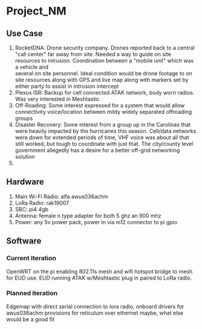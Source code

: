 # Project_NM

## Use Case
1. RocketDNA: Drone security company. Drones reported back to a central "call center" far away from site. Needed a way to guide on site resources to intrusion. Coordination between a "mobile unit" which was a vehicle and<br>
several on site personnel. Ideal condition would be drone footage to on site resources along with GPS  and live map along with markers set by either party to assist in intrusion intercept
2. Plexus ISR: Backup for cell connected ATAK network, body worn radios. Was very interested in Meshtastic
3. Off-Roading: Some interest expressed for a system that would allow connectivity voice/location between mildy widely separated offroading groups
4. Disaster Recovery: Some interest from a group up in the Carolinas that were heavily impacted by the hurricanes this season. Cell/data networks were down for extended periods of time, VHF voice was about all that still worked, but tough to coordinate with just that. The city/county level government allegedly has a desire for a better off-grid networking solution
5. 


## Hardware
1. Main Wi-Fi Radio: alfa awus036achm
2. LoRa Radio: rak19007
3. SBC: pi4 4gb
4. Antenna: female n type adapter for both 5 ghz an 900 mhz
5. Power: any 5v power pack, power in via m12 connector to pi gpio

## Software
### Current Iteration
OpenWRT on the pi enabling 802.11s mesh and wifi hotspot bridge to mesh for EUD use.
EUD running ATAK w/Meshtastic plug in paired to LoRa radio.
### Planned iteration
Edgemap with direct serial connection to lora radio, onboard drivers for awus036achm provisions for reticulum over ethernet maybe, what else would be a good fit
